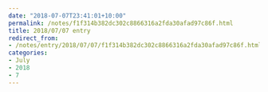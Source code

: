 ```yaml
---
date: "2018-07-07T23:41:01+10:00"
permalink: /notes/f1f314b382dc302c8866316a2fda30afad97c86f.html
title: 2018/07/07 entry
redirect_from:
- /notes/entry/2018/07/07/f1f314b382dc302c8866316a2fda30afad97c86f.html
categories:
- July
- 2018
- 7
---
```

